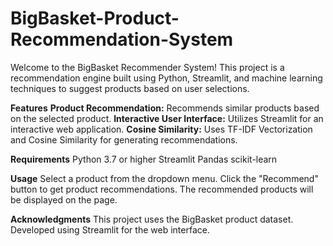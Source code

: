 # BigBasket-Product-Recommendation-System

Welcome to the BigBasket Recommender System! This project is a recommendation engine built using Python, Streamlit, and machine learning techniques to suggest products based on user selections.

**Features**
**Product Recommendation:** Recommends similar products based on the selected product.
**Interactive User Interface:** Utilizes Streamlit for an interactive web application.
**Cosine Similarity:** Uses TF-IDF Vectorization and Cosine Similarity for generating recommendations.

**Requirements**
Python 3.7 or higher
Streamlit
Pandas
scikit-learn

**Usage**
Select a product from the dropdown menu.
Click the "Recommend" button to get product recommendations.
The recommended products will be displayed on the page.

**Acknowledgments**
This project uses the BigBasket product dataset.
Developed using Streamlit for the web interface.
